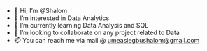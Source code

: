 - 👋 Hi, I’m @Shalom
- 👀 I’m interested in Data Analytics 
- 🌱 I’m currently learning Data Analysis and SQL
- 💞️ I’m looking to collaborate on any project related to Data
- 📫 You can reach me via mail @ umeasiegbushalom@gmail.com 

<!---
Shalom-data/Shalom-data is a ✨ special ✨ repository because its `README.md` (this file) appears on your GitHub profile.
You can click the Preview link to take a look at your changes.
--->
